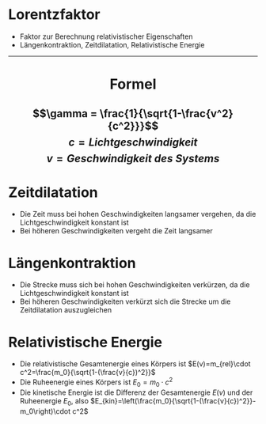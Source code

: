 # Lorentzfaktor
- Faktor zur Berechnung relativistischer Eigenschaften
- Längenkontraktion, Zeitdilatation, Relativistische Energie

---
# <center>Formel</center>
$$\gamma = \frac{1}{\sqrt{1-\frac{v^2}{c^2}}}$$
$$c = Lichtgeschwindigkeit$$
$$v = Geschwindigkeit\;des\;Systems$$
---

# Zeitdilatation
- Die Zeit muss bei hohen Geschwindigkeiten langsamer vergehen, da die Lichtgeschwindigkeit konstant ist
- Bei höheren Geschwindigkeiten vergeht die Zeit langsamer

# Längenkontraktion
- Die Strecke muss sich bei hohen Geschwindigkeiten verkürzen, da die Lichtgeschwindigkeit konstant ist 
- Bei höheren Geschwindigkeiten verkürzt sich die Strecke um die Zeitdilatation auszugleichen

# Relativistische Energie
- Die relativistische Gesamtenergie eines Körpers ist
$E(v)=m_{rel}\cdot c^2=\frac{m_0}{\sqrt{1-(\frac{v}{c})^2}}$
- Die Ruheenergie eines Körpers ist
$E_0=m_0\cdot c^2$
- Die kinetische Energie ist die Differenz der Gesamtenergie $E(v)$ und der Ruheenergie $E_0$, also
$E_{kin}=\left(\frac{m_0}{\sqrt{1-(\frac{v}{c})^2}}-m_0\right)\cdot c^2$